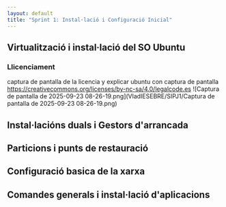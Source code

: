 ```yaml
---
layout: default
title: "Sprint 1: Instal·lació i Configuració Inicial"
---
```


## Virtualització i instal·lació del SO Ubuntu
### Llicenciament
captura de pantalla de la licencia y explicar ubuntu con captura de pantalla
 https://creativecommons.org/licenses/by-nc-sa/4.0/legalcode.es
 ![Captura de pantalla de 2025-09-23 08-26-19.png](VladIESEBRE/SIPJ1/Captura de pantalla de 2025-09-23 08-26-19.png)
## Instal·lacións duals i Gestors d'arrancada
## Particions i punts de restauració
## Configuració basica de la xarxa
## Comandes generals i instal·lació d'aplicacions


